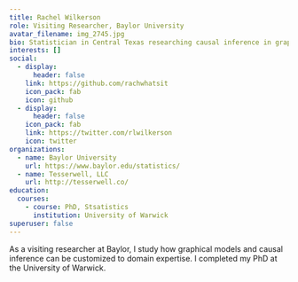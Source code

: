 ```yaml
---
title: Rachel Wilkerson
role: Visiting Researcher, Baylor University
avatar_filename: img_2745.jpg
bio: Statistician in Central Texas researching causal inference in graphical models.
interests: []
social:
  - display:
      header: false
    link: https://github.com/rachwhatsit
    icon_pack: fab
    icon: github
  - display:
      header: false
    icon_pack: fab
    link: https://twitter.com/rlwilkerson
    icon: twitter
organizations:
  - name: Baylor University
    url: https://www.baylor.edu/statistics/
  - name: Tesserwell, LLC
    url: http://tesserwell.co/
education:
  courses:
    - course: PhD, Stsatistics
      institution: University of Warwick
superuser: false
---
```

As a visiting researcher at Baylor, I study how graphical models and causal inference can be customized to domain expertise. I completed my PhD at the University of Warwick.
